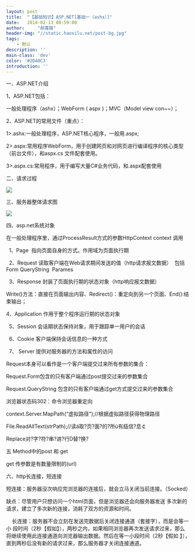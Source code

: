 ```yaml
---
layout: post
title:  "【基础知识】ASP.NET[基础一（ashx）]"
date:   2014-02-13 00:59:00
author:     "郝喜路"
header-img: "//static.haoxilu.net/post-bg.jpg"
tags:
    - 默认
description: ''
main-class: 'dev'
color: '#2DA0C3'
introduction: ''
---
```

一、ASP.NET介绍

1、ASP.NET包括：

一般处理程序（ashx）；WebForm ( aspx )；MVC（Model view con~~）；

2、ASP.NET的常用文件（重点）：

1\>.ashx:一般处理程序，ASP.NET核心程序，一般用.aspx;

2\>.aspx:常用程序WebForm，用于创建网页和对网页进行编译程序的核心类型（前台文件），和aspx.cs 文件配套使用。

3\>.aspx.cs:常用程序，用于编写大量C#业务代码，和.aspx配套使用

二、请求过程

![](http://img.blog.csdn.net/20130913192601093?watermark/2/text/aHR0cDovL2Jsb2cuY3Nkbi5uZXQvaGFveGlsdQ==/font/5a6L5L2T/fontsize/400/fill/I0JBQkFCMA==/dissolve/70/gravity/SouthEast)

三、服务器整体请求图

![](http://img.blog.csdn.net/20130913192628687?watermark/2/text/aHR0cDovL2Jsb2cuY3Nkbi5uZXQvaGFveGlsdQ==/font/5a6L5L2T/fontsize/400/fill/I0JBQkFCMA==/dissolve/70/gravity/SouthEast)

四、asp.net系统对象

在一般处理程序里，通过ProcessResult方式的参数HttpContext context 调用

&nbsp; 1、Page&nbsp; 指向页面自身的方式。作用域为页面执行期

&nbsp; 2、Request 读取客户端在Web请求期间发送的值（http请求报文数据）&nbsp; 包括Form QueryString&nbsp; Parames

&nbsp; 3、Response 封装了页面执行期的状态对象（http响应报文数据）

Write()方法：直接在页面输出内容、Redirect()：重定向到另一个页面、End():结束输出；

4、Application 作用于整个程序运行期的状态对象

&nbsp; 5、Session 会话期状态保持对象，用于跟踪单一用户的会话

&nbsp; 6、Cookie 客户端保持会话信息的一种方式

&nbsp; 7、 Server 提供对服务器的方法和属性的访问

Request本身可以看作是一个客户端提交过来所有参数的集合：

Request.Form包含的只有客户端通过post提交过来的参数集合

Request.QueryString 包含的只有客户端通过get方式提交过来的参数集合

浏览器状态码302：命令浏览器重定向

context.Server.MapPath(“虚拟路径”);//根据虚拟路径获得物理路径

File.ReadAllText(strPath);//读á取?页?面?的?所ù有瓺信?息￠

Replace对?字?符?串?进?行D替?换?

五 Method中的post 和 get

get 传参数是有数量限制的(url)

六、http长连接，短连接

短连接：服务器没次响应完浏览器的连接后，就会立马关闭当前连接。（Socked）

缺点：尽管用户只想访问一个html页面，但是浏览器还会向服务器发送 多次新的请求，建立了多次新的连接，消耗了双方的资源和时间。

&nbsp;&nbsp;&nbsp; 长连接：服务器不会立刻在发送完数据后关闭连接通道（套接字），而是会等一小 段时间（2秒【假如】），两秒之内，如果相同浏览器再次发送请求过来，那么 将继续使用此连接通道向浏览器输出数据。然后在等一小段时间（2秒【假如 】），直到两秒后没有新的请求过来，那么服务器才关闭连接通道。

